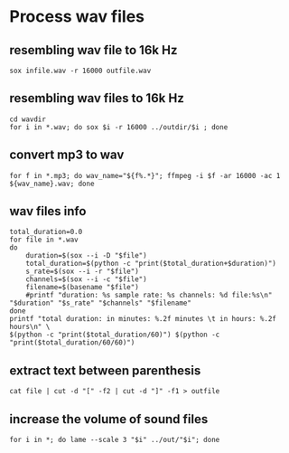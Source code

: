 # Process wav files 

## resembling wav file to 16k Hz
```
sox infile.wav -r 16000 outfile.wav
```

## resembling wav files to 16k Hz
```
cd wavdir
for i in *.wav; do sox $i -r 16000 ../outdir/$i ; done
```

## convert mp3 to wav 
```
for f in *.mp3; do wav_name="${f%.*}"; ffmpeg -i $f -ar 16000 -ac 1 ${wav_name}.wav; done
```

## wav files info 
```
total_duration=0.0
for file in *.wav
do
    duration=$(sox --i -D "$file")
    total_duration=$(python -c "print($total_duration+$duration)")
    s_rate=$(sox --i -r "$file")
    channels=$(sox --i -c "$file")
    filename=$(basename "$file")
    #printf "duration: %s sample rate: %s channels: %d file:%s\n" "$duration" "$s_rate" "$channels" "$filename"
done
printf "total duration: in minutes: %.2f minutes \t in hours: %.2f hours\n" \
$(python -c "print($total_duration/60)") $(python -c "print($total_duration/60/60)")
```

## extract text between parenthesis
```
cat file | cut -d "[" -f2 | cut -d "]" -f1 > outfile 
```

## increase the volume of sound files 
```for i in *; do lame --scale 3 "$i" ../out/"$i"; done```
